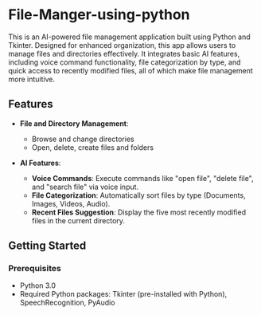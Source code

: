 # File-Manger-using-python

This is an AI-powered file management application built using Python and Tkinter. Designed for enhanced organization, 
this app allows users to manage files and directories effectively. It integrates basic AI features, including voice 
command functionality, file categorization by type, and quick access to recently modified files, all of which make file management more intuitive.

## Features

- **File and Directory Management**: 
  - Browse and change directories
  - Open, delete, create files and folders
  
- **AI Features**:
  - **Voice Commands**: Execute commands like "open file", "delete file", and "search file" via voice input.
  - **File Categorization**: Automatically sort files by type (Documents, Images, Videos, Audio).
  - **Recent Files Suggestion**: Display the five most recently modified files in the current directory.

## Getting Started

### Prerequisites
- Python 3.0
- Required Python packages: Tkinter (pre-installed with Python), SpeechRecognition, PyAudio


